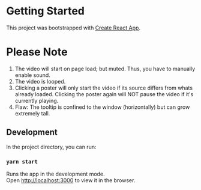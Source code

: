 # Getting Started

This project was bootstrapped with [Create React App](https://github.com/facebook/create-react-app).

# Please Note

1. The video will start on page load; but muted. Thus, you have to manually enable sound.
2. The video is looped.
3. Clicking a poster will only start the video if its source differs from whats already loaded. Clicking the poster again will NOT pause the video if it's currently playing.
4. Flaw: The tooltip is confined to the window (horizontally) but can grow extremely tall.

## Development

In the project directory, you can run:

### `yarn start`

Runs the app in the development mode.\
Open [http://localhost:3000](http://localhost:3000) to view it in the browser.
